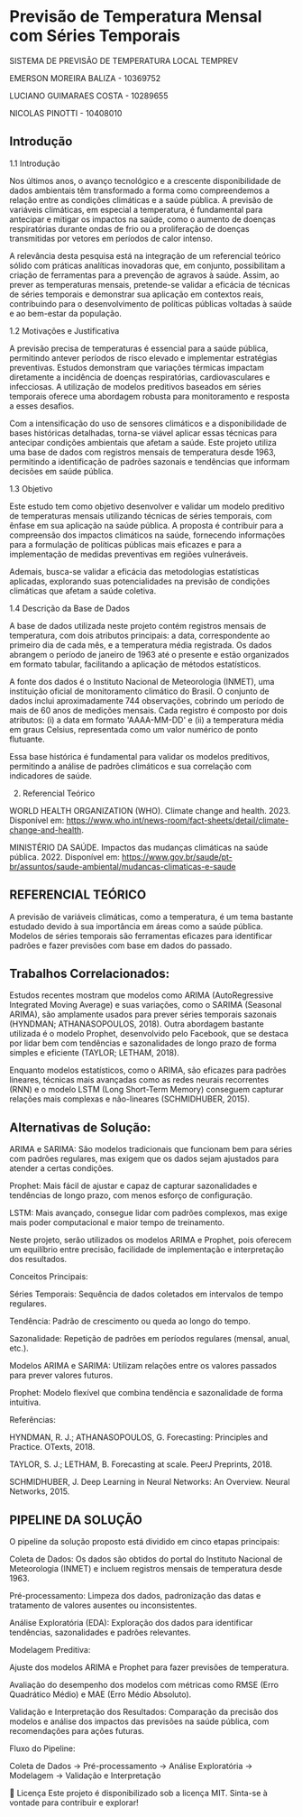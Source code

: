 # Previsão de Temperatura Mensal com Séries Temporais

SISTEMA DE PREVISÃO DE TEMPERATURA LOCAL TEMPREV 

EMERSON MOREIRA BALIZA - 10369752

LUCIANO GUIMARAES COSTA - 10289655

NICOLAS PINOTTI - 10408010



 ## Introdução


1.1 Introdução 

Nos últimos anos, o avanço tecnológico e a crescente disponibilidade de dados ambientais têm transformado a forma como compreendemos a relação entre as condições climáticas e a saúde pública. A previsão de variáveis climáticas, em especial a temperatura, é fundamental para antecipar e mitigar os impactos na saúde, como o aumento de doenças respiratórias durante ondas de frio ou a proliferação de doenças transmitidas por vetores em períodos de calor intenso. 

A relevância desta pesquisa está na integração de um referencial teórico sólido com práticas analíticas inovadoras que, em conjunto, possibilitam a criação de ferramentas para a prevenção de agravos à saúde. Assim, ao prever as temperaturas mensais, pretende-se validar a eficácia de técnicas de séries temporais e demonstrar sua aplicação em contextos reais, contribuindo para o desenvolvimento de políticas públicas voltadas à saúde e ao bem-estar da população. 

1.2 Motivações e Justificativa 

A previsão precisa de temperaturas é essencial para a saúde pública, permitindo antever períodos de risco elevado e implementar estratégias preventivas. Estudos demonstram que variações térmicas impactam diretamente a incidência de doenças respiratórias, cardiovasculares e infecciosas. A utilização de modelos preditivos baseados em séries temporais oferece uma abordagem robusta para monitoramento e resposta a esses desafios. 

Com a intensificação do uso de sensores climáticos e a disponibilidade de bases históricas detalhadas, torna-se viável aplicar essas técnicas para antecipar condições ambientais que afetam a saúde. Este projeto utiliza uma base de dados com registros mensais de temperatura desde 1963, permitindo a identificação de padrões sazonais e tendências que informam decisões em saúde pública. 

1.3 Objetivo 

Este estudo tem como objetivo desenvolver e validar um modelo preditivo de temperaturas mensais utilizando técnicas de séries temporais, com ênfase em sua aplicação na saúde pública. A proposta é contribuir para a compreensão dos impactos climáticos na saúde, fornecendo informações para a formulação de políticas públicas mais eficazes e para a implementação de medidas preventivas em regiões vulneráveis. 

Ademais, busca-se validar a eficácia das metodologias estatísticas aplicadas, explorando suas potencialidades na previsão de condições climáticas que afetam a saúde coletiva. 

1.4 Descrição da Base de Dados 

A base de dados utilizada neste projeto contém registros mensais de temperatura, com dois atributos principais: a data, correspondente ao primeiro dia de cada mês, e a temperatura média registrada. Os dados abrangem o período de janeiro de 1963 até o presente e estão organizados em formato tabular, facilitando a aplicação de métodos estatísticos. 

A fonte dos dados é o Instituto Nacional de Meteorologia (INMET), uma instituição oficial de monitoramento climático do Brasil. O conjunto de dados inclui aproximadamente 744 observações, cobrindo um período de mais de 60 anos de medições mensais. Cada registro é composto por dois atributos: (i) a data em formato 'AAAA-MM-DD' e (ii) a temperatura média em graus Celsius, representada como um valor numérico de ponto flutuante.

Essa base histórica é fundamental para validar os modelos preditivos, permitindo a análise de padrões climáticos e sua correlação com indicadores de saúde.

2. Referencial Teórico 

WORLD HEALTH ORGANIZATION (WHO). Climate change and health. 2023. Disponível em: https://www.who.int/news-room/fact-sheets/detail/climate-change-and-health. 

MINISTÉRIO DA SAÚDE. Impactos das mudanças climáticas na saúde pública. 2022. Disponível em: https://www.gov.br/saude/pt-br/assuntos/saude-ambiental/mudancas-climaticas-e-saude

## REFERENCIAL TEÓRICO

A previsão de variáveis climáticas, como a temperatura, é um tema bastante estudado devido à sua importância em áreas como a saúde pública. Modelos de séries temporais são ferramentas eficazes para identificar padrões e fazer previsões com base em dados do passado.

## Trabalhos Correlacionados:

Estudos recentes mostram que modelos como ARIMA (AutoRegressive Integrated Moving Average) e suas variações, como o SARIMA (Seasonal ARIMA), são amplamente usados para prever séries temporais sazonais (HYNDMAN; ATHANASOPOULOS, 2018). Outra abordagem bastante utilizada é o modelo Prophet, desenvolvido pelo Facebook, que se destaca por lidar bem com tendências e sazonalidades de longo prazo de forma simples e eficiente (TAYLOR; LETHAM, 2018).

Enquanto modelos estatísticos, como o ARIMA, são eficazes para padrões lineares, técnicas mais avançadas como as redes neurais recorrentes (RNN) e o modelo LSTM (Long Short-Term Memory) conseguem capturar relações mais complexas e não-lineares (SCHMIDHUBER, 2015).

## Alternativas de Solução:

ARIMA e SARIMA: São modelos tradicionais que funcionam bem para séries com padrões regulares, mas exigem que os dados sejam ajustados para atender a certas condições.

Prophet: Mais fácil de ajustar e capaz de capturar sazonalidades e tendências de longo prazo, com menos esforço de configuração.

LSTM: Mais avançado, consegue lidar com padrões complexos, mas exige mais poder computacional e maior tempo de treinamento.

Neste projeto, serão utilizados os modelos ARIMA e Prophet, pois oferecem um equilíbrio entre precisão, facilidade de implementação e interpretação dos resultados.

Conceitos Principais:

Séries Temporais: Sequência de dados coletados em intervalos de tempo regulares.

Tendência: Padrão de crescimento ou queda ao longo do tempo.

Sazonalidade: Repetição de padrões em períodos regulares (mensal, anual, etc.).

Modelos ARIMA e SARIMA: Utilizam relações entre os valores passados para prever valores futuros.

Prophet: Modelo flexível que combina tendência e sazonalidade de forma intuitiva.

Referências:

HYNDMAN, R. J.; ATHANASOPOULOS, G. Forecasting: Principles and Practice. OTexts, 2018.

TAYLOR, S. J.; LETHAM, B. Forecasting at scale. PeerJ Preprints, 2018.

SCHMIDHUBER, J. Deep Learning in Neural Networks: An Overview. Neural Networks, 2015.

## PIPELINE DA SOLUÇÃO

O pipeline da solução proposto está dividido em cinco etapas principais:

Coleta de Dados: Os dados são obtidos do portal do Instituto Nacional de Meteorologia (INMET) e incluem registros mensais de temperatura desde 1963.

Pré-processamento: Limpeza dos dados, padronização das datas e tratamento de valores ausentes ou inconsistentes.

Análise Exploratória (EDA): Exploração dos dados para identificar tendências, sazonalidades e padrões relevantes.

Modelagem Preditiva:

Ajuste dos modelos ARIMA e Prophet para fazer previsões de temperatura.

Avaliação do desempenho dos modelos com métricas como RMSE (Erro Quadrático Médio) e MAE (Erro Médio Absoluto).

Validação e Interpretação dos Resultados: Comparação da precisão dos modelos e análise dos impactos das previsões na saúde pública, com recomendações para ações futuras.

Fluxo do Pipeline:

Coleta de Dados → Pré-processamento → Análise Exploratória → Modelagem → Validação e Interpretação




📄 Licença
Este projeto é disponibilizado sob a licença MIT. Sinta-se à vontade para contribuir e explorar!


